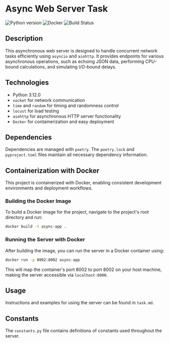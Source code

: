 # Async Web Server Task

![Python version](https://img.shields.io/badge/python-3.12.0-blue.svg)
![Docker](https://img.shields.io/badge/docker-enabled-blue.svg)
![Build Status](https://img.shields.io/badge/build-passing-brightgreen.svg)

## Description
This asynchronous web server is designed to handle concurrent network tasks efficiently using `asyncio` and `aiohttp`. It provides endpoints for various asynchronous operations, such as echoing JSON data, performing CPU-bound calculations, and simulating I/O-bound delays.

## Technologies
- Python 3.12.0
- `socket` for network communication
- `time` and `random` for timing and randomness control
- `locust` for load testing
- `aiohttp` for asynchronous HTTP server functionality
- `Docker` for containerization and easy deployment
  
## Dependencies
Dependencies are managed with `poetry`. The `poetry.lock` and `pyproject.toml` files maintain all necessary dependency information.

## Containerization with Docker
This project is containerized with Docker, enabling consistent development environments and deployment workflows.

### Building the Docker Image
To build a Docker image for the project, navigate to the project's root directory and run:
```sh
docker build -t async-app .
```

### Running the Server with Docker
After building the image, you can run the server in a Docker container using:
```sh
docker run -p 8002:8002 async-app
```
This will map the container's port 8002 to port 8002 on your host machine, making the server accessible via `localhost:8000`.

## Usage
Instructions and examples for using the server can be found in `task.md`.

## Constants
The `constants.py` file contains definitions of constants used throughout the server.
